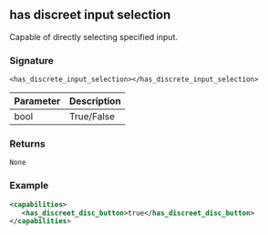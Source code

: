 ## has discreet input selection

Capable of directly selecting specified input.


### Signature

`<has_discrete_input_selection></has_discrete_input_selection>`


| Parameter | Description |
| --- | --- |
| bool | True/False |


### Returns

`None`


### Example

```xml
<capabilities>
   <has_discreet_disc_button>true</has_discreet_disc_button>
</capabilities>
```
